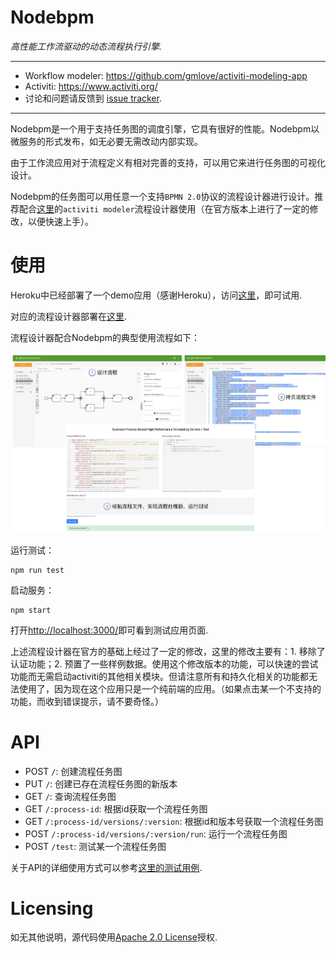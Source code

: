 # Nodebpm

*高性能工作流驱动的动态流程执行引擎.*

---

+ Workflow modeler: https://github.com/gmlove/activiti-modeling-app
+ Activiti: https://www.activiti.org/
+ 讨论和问题请反馈到 [issue tracker](https://github.com/gmlove/nodebpm/issues).

---

Nodebpm是一个用于支持任务图的调度引擎，它具有很好的性能。Nodebpm以微服务的形式发布，如无必要无需改动内部实现。

由于工作流应用对于流程定义有相对完善的支持，可以用它来进行任务图的可视化设计。

Nodebpm的任务图可以用任意一个支持`BPMN 2.0`协议的流程设计器进行设计。推荐配合[这里](https://github.com/gmlove/activiti-modeling-app)的`activiti modeler`流程设计器使用（在官方版本上进行了一定的修改，以便快速上手）。

# 使用

Heroku中已经部署了一个demo应用（感谢Heroku），访问[这里](https://node-bpm.herokuapp.com/)，即可试用.

对应的流程设计器部署在[这里](https://node-bpm-modeler.herokuapp.com/).

流程设计器配合Nodebpm的典型使用流程如下：

![使用](doc/usage.png)


运行测试：

```shell
npm run test
```

启动服务：

```shell
npm start
```

打开[http://localhost:3000/](http://localhost:3000/)即可看到测试应用页面.

上述流程设计器在官方的基础上经过了一定的修改，这里的修改主要有：1. 移除了认证功能；2. 预置了一些样例数据。使用这个修改版本的功能，可以快速的尝试功能而无需启动activiti的其他相关模块。但请注意所有和持久化相关的功能都无法使用了，因为现在这个应用只是一个纯前端的应用。（如果点击某一个不支持的功能，而收到错误提示，请不要奇怪。）

# API

- POST `/`: 创建流程任务图
- PUT `/`: 创建已存在流程任务图的新版本
- GET `/`: 查询流程任务图
- GET `/:process-id`: 根据id获取一个流程任务图
- GET `/:process-id/versions/:version`: 根据id和版本号获取一个流程任务图
- POST `/:process-id/versions/:version/run`: 运行一个流程任务图
- POST `/test`: 测试某一个流程任务图

关于API的详细使用方式可以参考[这里的测试用例](https://github.com/gmlove/nodebpm/blob/master/routes/bp.spec.js).

# Licensing
如无其他说明，源代码使用[Apache 2.0 License](./LICENSE)授权.